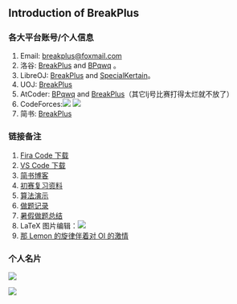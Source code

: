 ## Introduction of BreakPlus

### 各大平台账号/个人信息

1. Email: [breakplus@foxmail.com](mailto:breakplus@foxmail.com)
1. 洛谷: [BreakPlus](/) and [BPqwq](/user/536471) 。
2. LibreOJ: [BreakPlus](https://loj.ac/u/BreakPlus) and [SpecialKertain](https://loj.ac/u/SpecialKertain)。
3. UOJ: [BreakPlus](https://uoj.ac/user/profile/BreakPlus)
4. AtCoder: [BPqwq](https://atcoder.jp/users/BPqwq) and [BreakPlus](https://atcoder.jp/users/BreakPlus)（其它lj号比赛打得太烂就不放了）
5. CodeForces:[![](https://img.shields.io/badge/BreakPlus-Pupil%20%201369-008000.svg?longCache=true&style=for-the-badge&logo=Codeforces&link=https://codeforces.com/profile/BreakPlus)](https://codeforces.ml/profile/BreakPlus) [![](https://img.shields.io/badge/hardworking501-Newbie%20%20594-808080.svg?longCache=true&style=for-the-badge&logo=Codeforces&link=https://codeforces.com/profile/hardworking501)](https://codeforces.ml/profile/hardworking501)
6. 简书: [BreakPlus](https://www.jianshu.com/u/ad2d91ad7e86)

### 链接备注

1. [Fira Code 下载](https://www.fonts.net.cn/font-32128192175.html)
2. [VS Code 下载](https://link.zhihu.com/?target=http%3A//vscode.cdn.azure.cn/stable/78a4c91400152c0f27ba4d363eb56d2835f9903a/VSCodeUserSetup-x64-1.43.0.exe)
2. [简书博客](https://www.jianshu.com/u/ad2d91ad7e86)
3. [初赛复习资料](https://www.luogu.com.cn/blog/luogu-yizhimengxin/chu-sai)
4. [算法演示](https://visualgo.net/zh)
5. [做题记录](https://www.luogu.com.cn/blog/BreakPlus/accept-man)
6. [暑假做题总结](https://www.luogu.com.cn/blog/BreakPlus/summervacation-ac)
7. LaTeX 图片编辑：![](https://latex.codecogs.com/gif.latex?\texttt{LaTeX})
8. [那 Lemon 的旋律伴着对 OI 的激情](https://www.bilibili.com/video/BV1m4411x7uj)
### 个人名片

![](https://api.xecades.xyz/api?img=2&quote=Change+destiny+with+faith.&color=214%2C114%2C33%2C1&bg=23%2C26%2C217%2C0&luogu=BreakPlus&jianshu=BreakPlus&codeforces=BreakPlus&qq=1289494791&wechat=breakplus-501334&email=breakplus@foxmail.com)

![](https://statcard.vercel.app/practice?id=334727)
